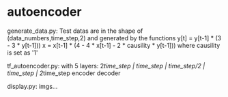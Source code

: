 # autoencoder
generate_data.py:
	Test datas are in the shape of (data_numbers,time_step,2)
	and generated by the functions
		y[t] = y[t-1] * (3 - 3 * y[t-1]))
        	x = x[t-1] * (4 - 4 * x[t-1] - 2 * causility * y[t-1]))
			where causility is set as '1'

tf_autoencoder.py:
	with 5 layers:
	2*time_step | time_step | time_step/2 | time_step | 2*time_step
		encoder                            decoder

display.py:
	imgs...
